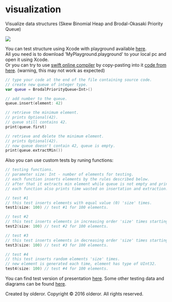 # visualization
Visualize data structures (Skew Binomial Heap and Brodal-Okasaki Priority Queue)

<img src="http://i.imgur.com/e5R2P7U.jpg" />

You can test structure using Xcode with playground available [here](forest/MyPlayground.playground).</br>
All you need is to download 'MyPlayground.playground' to your local pc and open it using Xcode.</br>
Or you can try to use [swift online compiler](https://www.google.com/search?q=swift+online+compiler) by copy-pasting into it [code from here](forest/MyPlayground.playground/Contents.swift). (warning, this may not work as expected)
```swift
// type your code at the end of the file containing source code.
// create new queue of integer type.
var queue = BrodalPriorityQueue<Int>()

// add number to the queue.
queue.insert(element: 42)

// retrieve the minimum element. 
// prints Optional(42).
// queue still contains 42.
print(queue.first)

// retrieve and delete the minimum element.
// prints Optional(42).
// now queue doesn't contain 42, queue is empty.
print(queue.extractMin())
```

Also you can use custom tests by runing functions:
```swift
// testing functions.
// parameter size: Int - number of elements for testing.
// each function inserts elements by the rules described below.
// after that it extracts min element while queue is not empty and prints that element to console.
// each function also prints time wasted on insertation and extraction.

// test #1
// this test inserts elements with equal value (0) 'size' times. 
test1(size: 100) // test #1 for 100 elements.

// test #2
// this test inserts elements in increasing order 'size' times starting from 0 up to 'size'.
test2(size: 100) // test #2 for 100 elements.

// test #3
// this test inserts elements in decreasing order 'size' times starting from 0 down to -('size').
test3(size: 100) // test #3 for 100 elements.

// test #4
// this test inserts random elements 'size' times.
// new element is generated each time, element has type of UInt32.
test4(size: 100) // test #4 for 100 elements.
```
You can find test version of presentation [here](docs/show.pptx).
Some other testing data and diagrams can be found [here](docs).



Created by olderor.
Copyright © 2016 olderor. All rights reserved.
